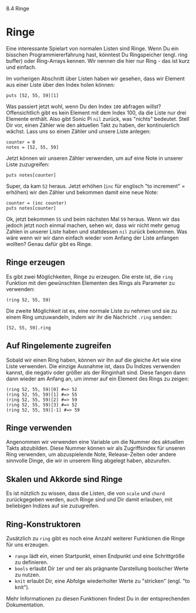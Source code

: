 8.4 Ringe

# Ringe

Eine interessante Spielart von normalen Listen sind Ringe. Wenn Du ein 
bisschen Programmiererfahrung hast, könntest Du Ringspeicher (engl. 
ring buffer) oder Ring-Arrays kennen. Wir nennen die hier nur Ring - 
das ist kurz und einfach.

Im vorherigen Abschnitt über Listen haben wir gesehen, dass wir Element 
aus einer Liste über den Index holen können:

```
puts [52, 55, 59][1]
```

Was passiert jetzt wohl, wenn Du den Index `100` abfragen willst? 
Offensichtlich gibt es kein Element mit dem Index 100, da die Liste nur 
drei Elemente enthält. Also gibt Sonic Pi `nil` zurück, was "nichts" 
bedeutet. Stell Dir vor, einen Zähler wie den aktuellen Takt zu haben, 
der kontinuierlich wächst. Lass uns so einen Zähler und unsere Liste 
anlegen:

```
counter = 0
notes = [52, 55, 59]
```

Jetzt können wir unseren Zähler verwenden, um auf eine Note in unserer 
Liste zuzugreifen:

```
puts notes[counter]
```

Super, da kam `52` heraus. Jetzt erhöhen (`inc` für englisch "to 
increment" = erhöhen) wir den Zähler und bekommen damit eine neue Note:

```
counter = (inc counter)
puts notes[counter]
```

Ok, jetzt bekommen `55` und beim nächsten Mal `59` heraus. Wenn wir das 
jedoch jetzt noch einmal machen, sehen wir, dass wir nicht mehr genug 
Zahlen in unserer Liste haben und stattdessen `nil` zurück bekommen. 
Was wäre wenn wir wir dann einfach wieder vom Anfang der Liste anfangen 
wollten? Genau dafür gibt es Ringe.

## Ringe erzeugen

Es gibt zwei Möglichkeiten, Ringe zu erzeugen. Die erste ist, die 
`ring` Funktion mit den gewünschten Elementen des Rings als Parameter 
zu verwenden:

```
(ring 52, 55, 59)
```

Die zweite Möglichkeit ist es, eine normale Liste zu nehmen und sie zu 
einem Ring umzuwandeln, indem wir ihr die Nachricht `.ring` senden:

```
[52, 55, 59].ring
```

## Auf Ringelemente zugreifen

Sobald wir einen Ring haben, können wir ihn auf die gleiche Art wie 
eine Liste verwenden. Die einzige Ausnahme ist, dass Du Indizes 
verwenden kannst, die negativ oder größer als der Ringinhalt sind. 
Diese fangen dann dann wieder am Anfang an, um immer auf ein Element 
des Rings zu zeigen:

```
(ring 52, 55, 59)[0] #=> 52
(ring 52, 55, 59)[1] #=> 55
(ring 52, 55, 59)[2] #=> 59
(ring 52, 55, 59)[3] #=> 52
(ring 52, 55, 59)[-1] #=> 59
```

## Ringe verwenden

Angenommen wir verwenden eine Variable um die Nummer des aktuellen 
Takts abzubilden. Diese Nummer können wir als Zugriffsindex für unseren 
Ring verwenden, um abzuspielende Note, Release-Zeiten oder andere 
sinnvolle Dinge, die wir in unserem Ring abgelegt haben, abzurufen. 

## Skalen und Akkorde sind Ringe

Es ist nützlich zu wissen, dass die Listen, die von `scale` und 
`chord` zurückgegeben werden, auch Ringe sind und Dir damit erlauben, 
mit beliebigen Indizes auf sie zuzugreifen.

## Ring-Konstruktoren

Zusätzlich zu `ring` gibt es noch eine Anzahl weiterer Funktionen die 
Ringe für uns erzeugen.

* `range` lädt ein, einen Startpunkt, einen Endpunkt und eine Schrittgröße zu definieren.
* `bools` erlaubt Dir `1`er und `0`er als prägnante Darstellung boolscher Werte zu nutzen.
* `knit` erlaubt Dir, eine Abfolge wiederholter Werte zu "stricken" (engl. "to knit").

Mehr Informationen zu diesen Funktionen findest Du in der 
entsprechenden Dokumentation.

